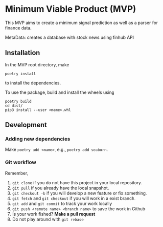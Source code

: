# Minimum Viable Product (MVP)

This MVP aims to create a minimum signal prediction as well as a parser for
finance data.

MetaData: creates a database with stock news using finhub API

## Installation

In the MVP root directory, make
```
poetry install
```
to install the dependencies.

To use the package, build and install the wheels using
```
poetry build
cd dist/
pip3 install --user <name>.whl
```

## Development

### Adding new dependencies
Make `poetry add <name>`, e.g., `poetry add seaborn`.

### Git workflow
Remember,
1. `git clone` if you do not have this project in your local repository.
1. `git pull` if you already have the local snapshot.
2. `git checkout -b` if you will develop a new feature or fix something.
3. `git fetch` and `git checkout` if you will work in a exist branch.
4. `git add` and `git commit` to track your work locally
5. `git push <remote name> <branch name>` to save the work in Github
6. Is your work fished? **Make a pull request**
7. Do not play around with `git rebase`
